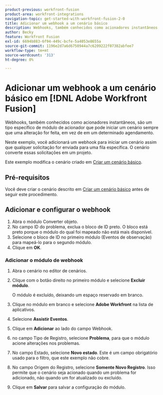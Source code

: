```yaml
---
product-previous: workfront-fusion
product-area: workfront-integrations
navigation-topic: get-started-with-workfront-fusion-2-0
title: Adicionar um webhook a um cenário básico
description: Webhooks, também conhecidos como acionadores instantâneos, são um tipo específico de módulo de acionador que pode iniciar um cenário sempre que uma alteração for feita, em vez de em um determinado agendamento.
author: Becky
feature: Workfront Fusion
exl-id: 6694b883-6f94-449c-bcfe-5a4053e8655a
source-git-commit: 1196e2d7a6d6750944a7c6209222f07382abfee7
workflow-type: tm+mt
source-wordcount: '313'
ht-degree: 0%

---
```


# Adicionar um webhook a um cenário básico em [!DNL Adobe Workfront Fusion]

Webhooks, também conhecidos como acionadores instantâneos, são um tipo específico de módulo de acionador que pode iniciar um cenário sempre que uma alteração for feita, em vez de em um determinado agendamento.

Neste exemplo, você adicionará um webhook para iniciar um cenário assim que qualquer solicitação for enviada para uma fila específica. O cenário converte essas solicitações em um projeto.

Este exemplo modifica o cenário criado em [Criar um cenário básico](/help/quicksilver/workfront-fusion/get-started/build-practice-scenarios/create-simple-scenario.md).

## Pré-requisitos

Você deve criar o cenário descrito em [Criar um cenário básico](/help/quicksilver/workfront-fusion/get-started/build-practice-scenarios/create-simple-scenario.md) antes de seguir este procedimento.

## Adicionar e configurar o webhook

1. Abra o módulo Converter objeto.
1. No campo ID do problema, exclua o bloco de ID preto. O bloco está preto porque o módulo do qual foi mapeado não está mais disponível.
1. Selecione o bloco de ID no primeiro módulo (Eventos de observação) para mapeá-lo para o segundo módulo.
1. Clique em **OK**.

### Adicionar o módulo de webhook

1. Abra o cenário no editor de cenários.
1. Clique com o botão direito no primeiro módulo e selecione **Excluir módulo**.

   O módulo é excluído, deixando um espaço reservado em branco.

1. Clique no módulo em branco e selecione **Adobe Workfront** na lista de aplicativos.
1. Selecione **Assistir Eventos**.
1. Clique em **Adicionar** ao lado do campo Webhook.
1. no campo Tipo de Registro, selecione **Problema**, para que o módulo acione alterações nos problemas.
1. No campo Estado, selecione **Novo estado**. Este é um campo obrigatório usado para o filtro, que este exemplo não cobre.
1. No campo Origem do Registro, selecione **Somente Novo Registro**. Isso permite que o cenário seja acionado quando um problema for adicionado, não quando um for atualizado ou excluído.
1. Clique em **Salvar** para salvar a configuração do módulo.
